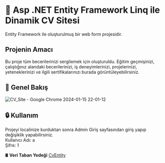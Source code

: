 # 📌 Asp .NET Entity Framework Linq ile Dinamik CV Sitesi

Entity Framework ile oluşturulmuş bir web form projesidir.

## Projenin Amacı
Bu proje tüm becerilerinizi sergilemek için oluşturuldu. Eğitim geçmişinizi, çalıştığınız alandaki becerilerinizi, iş deneyimlerinizi, projelerinizi, yeteneklerinizi ve ilgili sertifikalarınızı burada görüntüleyebilirsiniz. 

## 👀 Genel Bakış  

![CV_Site - Google Chrome 2024-01-15 22-01-12](https://github.com/Fatmaaktar/CvEntity/assets/106100226/87798d8c-56ea-4c54-aae2-14604535b7f4)  



## 🔒 Kullanım  
Projeyi localinize kurduktan sonra Admin Giriş sayfasından giriş yapıp değişiklik yapabilirsiniz.  
Kullanıcı Adı: a  
Şifre: 1  


🛢 **Veri Taban Yedeği**  [CvEntity](CvEntity.bak)  




